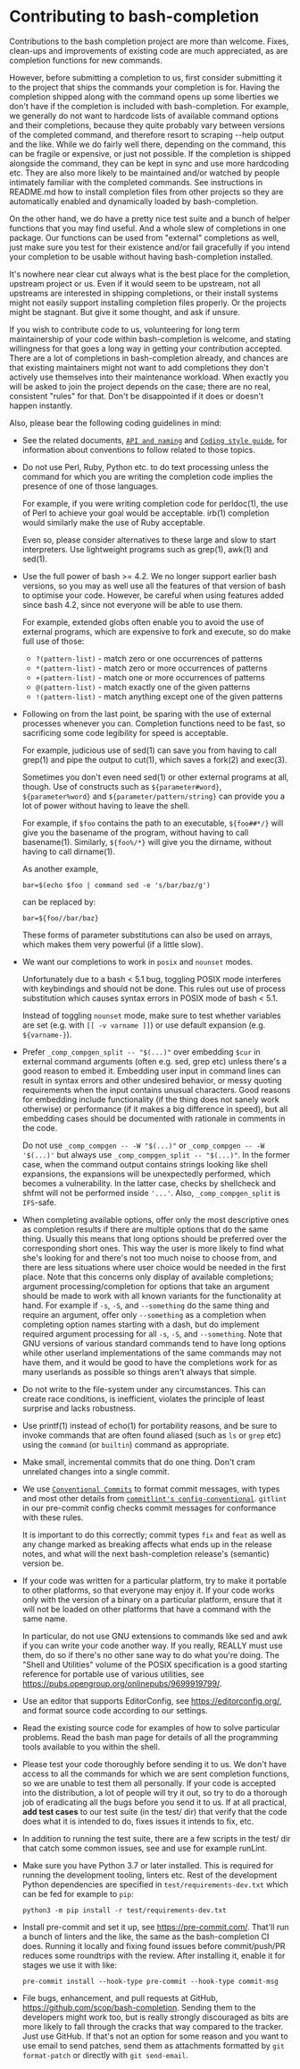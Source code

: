 # Contributing to bash-completion

Contributions to the bash completion project are more than welcome. Fixes,
clean-ups and improvements of existing code are much appreciated, as are
completion functions for new commands.

However, before submitting a completion to us, first consider submitting it to
the project that ships the commands your completion is for. Having the
completion shipped along with the command opens up some liberties we don't have
if the completion is included with bash-completion. For example, we generally do
not want to hardcode lists of available command options and their completions,
because they quite probably vary between versions of the completed command, and
therefore resort to scraping --help output and the like. While we do fairly well
there, depending on the command, this can be fragile or expensive, or just not
possible. If the completion is shipped alongside the command, they can be kept
in sync and use more hardcoding etc. They are also more likely to be maintained
and/or watched by people intimately familiar with the completed commands. See
instructions in README.md how to install completion files from other projects so
they are automatically enabled and dynamically loaded by bash-completion.

On the other hand, we do have a pretty nice test suite and a bunch of helper
functions that you may find useful. And a whole slew of completions in one
package. Our functions can be used from "external" completions as well, just
make sure you test for their existence and/or fail gracefully if you intend your
completion to be usable without having bash-completion installed.

It's nowhere near clear cut always what is the best place for the completion,
upstream project or us. Even if it would seem to be upstream, not all upstreams
are interested in shipping completions, or their install systems might not
easily support installing completion files properly. Or the projects might be
stagnant. But give it some thought, and ask if unsure.

If you wish to contribute code to us, volunteering for long term maintainership
of your code within bash-completion is welcome, and stating willingness for that
goes a long way in getting your contribution accepted. There are a lot of
completions in bash-completion already, and chances are that existing
maintainers might not want to add completions they don't actively use themselves
into their maintenance workload. When exactly you will be asked to join the
project depends on the case; there are no real, consistent "rules" for that.
Don't be disappointed if it does or doesn't happen instantly.

Also, please bear the following coding guidelines in mind:

-   See the related documents, [`API and naming`](doc/api-and-naming.md) and
    [`Coding style guide`](doc/styleguide.md), for information about conventions
    to follow related to those topics.

-   Do not use Perl, Ruby, Python etc. to do text processing unless the command
    for which you are writing the completion code implies the presence of one of
    those languages.

    For example, if you were writing completion code for perldoc(1), the use of
    Perl to achieve your goal would be acceptable. irb(1) completion would
    similarly make the use of Ruby acceptable.

    Even so, please consider alternatives to these large and slow to start
    interpreters. Use lightweight programs such as grep(1), awk(1) and sed(1).

-   Use the full power of bash >= 4.2. We no longer support earlier bash
    versions, so you may as well use all the features of that version of bash to
    optimise your code. However, be careful when using features added since bash
    4.2, since not everyone will be able to use them.

    For example, extended globs often enable you to avoid the use of external
    programs, which are expensive to fork and execute, so do make full use of
    those:

    -   `?(pattern-list)` - match zero or one occurrences of patterns
    -   `*(pattern-list)` - match zero or more occurrences of patterns
    -   `+(pattern-list)` - match one or more occurrences of patterns
    -   `@(pattern-list)` - match exactly one of the given patterns
    -   `!(pattern-list)` - match anything except one of the given patterns

-   Following on from the last point, be sparing with the use of external
    processes whenever you can. Completion functions need to be fast, so
    sacrificing some code legibility for speed is acceptable.

    For example, judicious use of sed(1) can save you from having to call
    grep(1) and pipe the output to cut(1), which saves a fork(2) and exec(3).

    Sometimes you don't even need sed(1) or other external programs at all,
    though. Use of constructs such as `${parameter#word}`, `${parameter%word}`
    and `${parameter/pattern/string}` can provide you a lot of power without
    having to leave the shell.

    For example, if `$foo` contains the path to an executable, `${foo##*/}` will
    give you the basename of the program, without having to call basename(1).
    Similarly, `${foo%/*}` will give you the dirname, without having to call
    dirname(1).

    As another example,

    ```shell
    bar=$(echo $foo | command sed -e 's/bar/baz/g')
    ```

    can be replaced by:

    ```shell
    bar=${foo//bar/baz}
    ```

    These forms of parameter substitutions can also be used on arrays, which
    makes them very powerful (if a little slow).

-   We want our completions to work in `posix` and `nounset` modes.

    Unfortunately due to a bash < 5.1 bug, toggling POSIX mode interferes with
    keybindings and should not be done. This rules out use of process
    substitution which causes syntax errors in POSIX mode of bash < 5.1.

    Instead of toggling `nounset` mode, make sure to test whether variables are
    set (e.g. with `[[ -v varname ]]`) or use default expansion (e.g.
    `${varname-}`).

-   Prefer `_comp_compgen_split -- "$(...)"` over embedding `$cur` in external
    command arguments (often e.g. sed, grep etc) unless there's a good reason to
    embed it. Embedding user input in command lines can result in syntax errors
    and other undesired behavior, or messy quoting requirements when the input
    contains unusual characters. Good reasons for embedding include
    functionality (if the thing does not sanely work otherwise) or performance
    (if it makes a big difference in speed), but all embedding cases should be
    documented with rationale in comments in the code.

    Do not use `_comp_compgen -- -W "$(...)"` or `_comp_compgen -- -W '$(...)'`
    but always use `_comp_compgen_split -- "$(...)"`. In the former case, when
    the command output contains strings looking like shell expansions, the
    expansions will be unexpectedly performed, which becomes a vulnerability. In
    the latter case, checks by shellcheck and shfmt will not be performed inside
    `'...'`. Also, `_comp_compgen_split` is `IFS`-safe.

-   When completing available options, offer only the most descriptive ones as
    completion results if there are multiple options that do the same thing.
    Usually this means that long options should be preferred over the
    corresponding short ones. This way the user is more likely to find what
    she's looking for and there's not too much noise to choose from, and there
    are less situations where user choice would be needed in the first place.
    Note that this concerns only display of available completions; argument
    processing/completion for options that take an argument should be made to
    work with all known variants for the functionality at hand. For example if
    `-s`, `-S`, and `--something` do the same thing and require an argument,
    offer only `--something` as a completion when completing option names
    starting with a dash, but do implement required argument processing for all
    `-s`, `-S`, and `--something`. Note that GNU versions of various standard
    commands tend to have long options while other userland implementations of
    the same commands may not have them, and it would be good to have the
    completions work for as many userlands as possible so things aren't always
    that simple.

-   Do not write to the file-system under any circumstances. This can create
    race conditions, is inefficient, violates the principle of least surprise
    and lacks robustness.

-   Use printf(1) instead of echo(1) for portability reasons, and be sure to
    invoke commands that are often found aliased (such as `ls` or `grep` etc)
    using the `command` (or `builtin`) command as appropriate.

-   Make small, incremental commits that do one thing. Don't cram unrelated
    changes into a single commit.

-   We use [`Conventional Commits`](https://www.conventionalcommits.org/) to
    format commit messages, with types and most other details from
    [`commitlint's config-conventional`](https://github.com/conventional-changelog/commitlint/tree/master/%40commitlint/config-conventional).
    `gitlint` in our pre-commit config checks commit messages for conformance
    with these rules.

    It is important to do this correctly; commit types `fix` and `feat` as well
    as any change marked as breaking affects what ends up in the release notes,
    and what will the next bash-completion release's (semantic) version be.

-   If your code was written for a particular platform, try to make it portable
    to other platforms, so that everyone may enjoy it. If your code works only
    with the version of a binary on a particular platform, ensure that it will
    not be loaded on other platforms that have a command with the same name.

    In particular, do not use GNU extensions to commands like sed and awk if you
    can write your code another way. If you really, REALLY must use them, do so
    if there's no other sane way to do what you're doing. The "Shell and
    Utilities" volume of the POSIX specification is a good starting reference
    for portable use of various utilities, see
    <https://pubs.opengroup.org/onlinepubs/9699919799/>.

-   Use an editor that supports EditorConfig, see <https://editorconfig.org/>,
    and format source code according to our settings.

-   Read the existing source code for examples of how to solve particular
    problems. Read the bash man page for details of all the programming tools
    available to you within the shell.

-   Please test your code thoroughly before sending it to us. We don't have
    access to all the commands for which we are sent completion functions, so we
    are unable to test them all personally. If your code is accepted into the
    distribution, a lot of people will try it out, so try to do a thorough job
    of eradicating all the bugs before you send it to us. If at all practical,
    **add test cases** to our test suite (in the test/ dir) that verify that the
    code does what it is intended to do, fixes issues it intends to fix, etc.

-   In addition to running the test suite, there are a few scripts in the test/
    dir that catch some common issues, see and use for example runLint.

-   Make sure you have Python 3.7 or later installed. This is required for
    running the development tooling, linters etc. Rest of the development Python
    dependencies are specified in `test/requirements-dev.txt` which can be fed
    for example to `pip`:

    ```shell
    python3 -m pip install -r test/requirements-dev.txt
    ```

-   Install pre-commit and set it up, see <https://pre-commit.com/>. That'll run
    a bunch of linters and the like, the same as the bash-completion CI does.
    Running it locally and fixing found issues before commit/push/PR reduces
    some roundtrips with the review. After installing it, enable it for stages
    we use it with like:

    ```shell
    pre-commit install --hook-type pre-commit --hook-type commit-msg
    ```

-   File bugs, enhancement, and pull requests at GitHub,
    <https://github.com/scop/bash-completion>. Sending them to the developers
    might work too, but is really strongly discouraged as bits are more likely
    to fall through the cracks that way compared to the tracker. Just use
    GitHub. If that's not an option for some reason and you want to use email to
    send patches, send them as attachments formatted by `git format-patch` or
    directly with `git send-email`.
